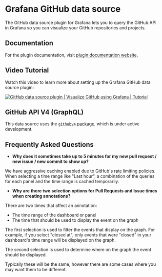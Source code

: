# Grafana GitHub data source

The GitHub data source plugin for Grafana lets you to query the GitHub API in Grafana so you can visualize your GitHub repositories and projects.

## Documentation

For the plugin documentation, visit [plugin documentation website](https://grafana.com/docs/plugins/grafana-github-datasource).

## Video Tutorial

Watch this video to learn more about setting up the Grafana GitHub data source plugin:

[![GitHub data source plugin | Visualize GitHub using Grafana | Tutorial](https://img.youtube.com/vi/DW693S3cO48/hq720.jpg)](https://youtu.be/DW693S3cO48 "Grafana GitHub data source plugin")

## GitHub API V4 (GraphQL)

This data source uses the [`githubv4` package](https://github.com/shurcooL/githubv4), which is under active development.

## Frequently Asked Questions

- **Why does it sometimes take up to 5 minutes for my new pull request / new issue / new commit to show up?**

We have aggressive caching enabled due to GitHub's rate limiting policies. When selecting a time range like "Last hour", a combination of the queries for each panel and the time range is cached temporarily.

- **Why are there two selection options for Pull Requests and Issue times when creating annotations?**

There are two times that affect an annotation:

- The time range of the dashboard or panel
- The time that should be used to display the event on the graph

The first selection is used to filter the events that display on the graph. For example, if you select "closed at", only events that were "closed" in your dashboard's time range will be displayed on the graph.

The second selection is used to determine where on the graph the event should be displayed.

Typically these will be the same, however there are some cases where you may want them to be different.
